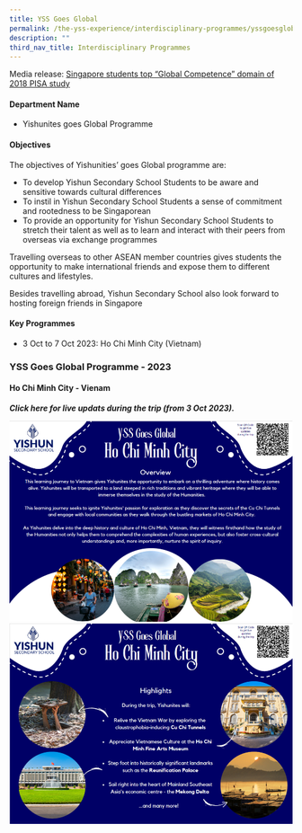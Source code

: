 ```yaml
---
title: YSS Goes Global
permalink: /the-yss-experience/interdisciplinary-programmes/yssgoesglobal/
description: ""
third_nav_title: Interdisciplinary Programmes
---
```

Media release: [Singapore students top “Global Competence” domain of 2018 PISA study](/accolades/school/)

#### Department Name

*   Yishunites goes Global Programme 

#### Objectives

The objectives of Yishunities’ goes Global programme are:

*   To develop Yishun Secondary School Students to be aware and sensitive towards cultural differences
*   To instil in Yishun Secondary School Students a sense of commitment and rootedness to be Singaporean
*   To provide an opportunity for Yishun Secondary School Students to stretch their talent as well as to learn and interact with their peers from overseas via exchange programmes


Travelling overseas to other ASEAN member countries gives students the opportunity to make international friends and expose them to different cultures and lifestyles.


Besides travelling abroad, Yishun Secondary School also look forward to hosting foreign friends in Singapore


#### Key Programmes

* 3 Oct to 7 Oct 2023: Ho Chi Minh City (Vietnam)

### YSS Goes Global Programme - 2023

#### Ho Chi Minh City - Vienam

***Click here for live updats during the trip (from 3 Oct 2023).***

![](/images/YSS%20Exp/YSS_Goes_Global/posterpg1.png)
![](/images/YSS%20Exp/YSS_Goes_Global/posterpg2.png)